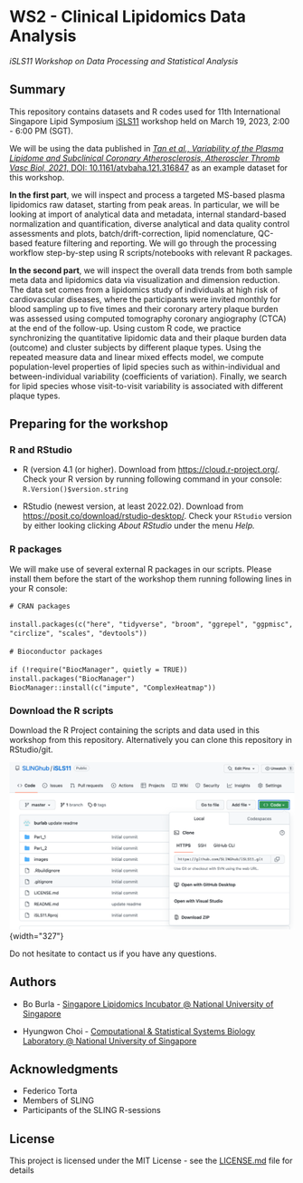 # WS2 - Clinical Lipidomics Data Analysis

*iSLS11 Workshop on Data Processing and Statistical Analysis*

## Summary

This repository contains datasets and R codes used for 11th International Singapore Lipid Symposium [iSLS11](https://sling.sg/news-events/isls/) workshop held on March 19, 2023, 2:00 - 6:00 PM (SGT).

We will be using the data published in [*Tan et al., Variability of the Plasma Lipidome and Subclinical Coronary Atherosclerosis, Atheroscler Thromb Vasc Biol, 2021*, DOI: 10.1161/atvbaha.121.316847](https://doi.org/10.1161/atvbaha.121.31684) as an example dataset for this workshop.

**In the first part**, we will inspect and process a targeted MS-based plasma lipidomics raw dataset, starting from peak areas. In particular, we will be looking at import of analytical data and metadata, internal standard-based normalization and quantification, diverse analytical and data quality control assessments and plots, batch/drift-correction, lipid nomenclature, QC-based feature filtering and reporting. We will go through the processing workflow step-by-step using R scripts/notebooks with relevant R packages.

**In the second part**, we will inspect the overall data trends from both sample meta data and lipidomics data via visualization and dimension reduction. The data set comes from a lipidomics study of individuals at high risk of cardiovascular diseases, where the participants were invited monthly for blood sampling up to five times and their coronary artery plaque burden was assessed using computed tomography coronary angiography (CTCA) at the end of the follow-up. Using custom R code, we practice synchronizing the quantitative lipidomic data and their plaque burden data (outcome) and cluster subjects by different plaque types. Using the repeated measure data and linear mixed effects model, we compute population-level properties of lipid species such as within-individual and between-individual variability (coefficients of variation). Finally, we search for lipid species whose visit-to-visit variability is associated with different plaque types.

## Preparing for the workshop

### R and RStudio

-   R (version 4.1 (or higher). Download from <https://cloud.r-project.org/>. Check your R version by running following command in your console: `R.Version()$version.string`

-   RStudio (newest version, at least 2022.02). Download from <https://posit.co/download/rstudio-desktop/>. Check your `RStudio` version by either looking clicking *About RStudio* under the menu *Help.*

### R packages

We will make use of several external R packages in our scripts. Please install them before the start of the workshop them running following lines in your R console:

    # CRAN packages

    install.packages(c("here", "tidyverse", "broom", "ggrepel", "ggpmisc", "circlize", "scales", "devtools"))

    # Bioconductor packages

    if (!require("BiocManager", quietly = TRUE)) install.packages("BiocManager") 
    BiocManager::install(c("impute", "ComplexHeatmap"))

### Download the R scripts

Download the R Project containing the scripts and data used in this workshop from this repository. Alternatively you can clone this repository in RStudio/git.

![](images/image-1727897831.png){width="327"}

Do not hesitate to contact us if you have any questions.

## Authors

-   Bo Burla - [Singapore Lipidomics Incubator \@ National University of Singapore](https://sling.sg)

-   Hyungwon Choi - [Computational & Statistical Systems Biology Laboratory \@ National University of Singapore](https://www.cssblab.org)

## Acknowledgments

-   Federico Torta
-   Members of SLING
-   Participants of the SLING R-sessions

## License

This project is licensed under the MIT License - see the [LICENSE.md](LICENSE.md) file for details

